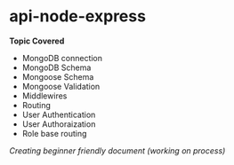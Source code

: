 # api-node-express

<b> Topic Covered </b>

* MongoDB connection
* MongoDB Schema
* Mongoose Schema
* Mongoose Validation
* Middlewires
* Routing
* User Authentication
* User Authoraization
* Role base routing


*Creating beginner friendly document (working on process)*
